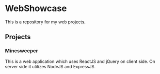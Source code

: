 # WebShowcase
This is a repository for my web projects.

## Projects
### Minesweeper

This is a web application which uses ReactJS and jQuery on client side. On server side it utilizes NodeJS and ExpressJS.
